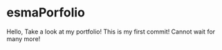 # esmaPorfolio
Hello,
Take a look at my portfolio!
This is my first commit! Cannot wait for many more!
